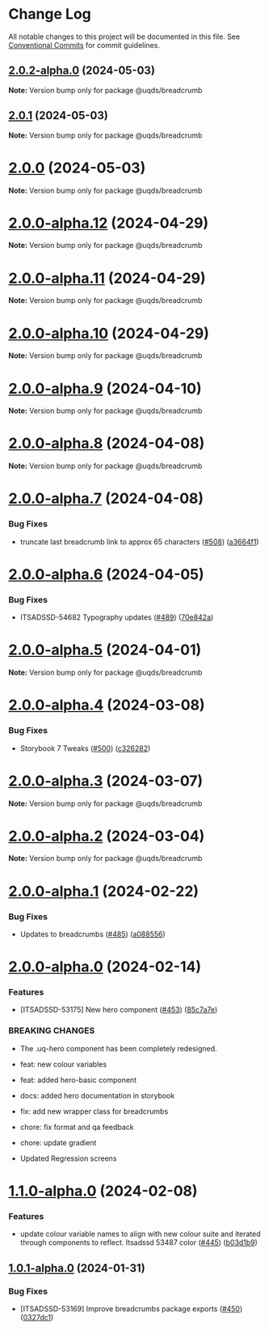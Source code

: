 # Change Log

All notable changes to this project will be documented in this file.
See [Conventional Commits](https://conventionalcommits.org) for commit guidelines.

## [2.0.2-alpha.0](https://github.com/uq-its-ss/design-system/compare/@uqds/breadcrumb@2.0.0-alpha.12...@uqds/breadcrumb@2.0.2-alpha.0) (2024-05-03)

**Note:** Version bump only for package @uqds/breadcrumb

## [2.0.1](https://github.com/uq-its-ss/design-system/compare/@uqds/breadcrumb@2.0.0-alpha.12...@uqds/breadcrumb@2.0.1) (2024-05-03)

**Note:** Version bump only for package @uqds/breadcrumb

# [2.0.0](https://github.com/uq-its-ss/design-system/compare/@uqds/breadcrumb@2.0.0-alpha.12...@uqds/breadcrumb@2.0.0) (2024-05-03)

**Note:** Version bump only for package @uqds/breadcrumb

# [2.0.0-alpha.12](https://github.com/uq-its-ss/design-system/compare/@uqds/breadcrumb@2.0.0-alpha.11...@uqds/breadcrumb@2.0.0-alpha.12) (2024-04-29)

**Note:** Version bump only for package @uqds/breadcrumb

# [2.0.0-alpha.11](https://github.com/uq-its-ss/design-system/compare/@uqds/breadcrumb@2.0.0-alpha.10...@uqds/breadcrumb@2.0.0-alpha.11) (2024-04-29)

**Note:** Version bump only for package @uqds/breadcrumb

# [2.0.0-alpha.10](https://github.com/uq-its-ss/design-system/compare/@uqds/breadcrumb@2.0.0-alpha.9...@uqds/breadcrumb@2.0.0-alpha.10) (2024-04-29)

**Note:** Version bump only for package @uqds/breadcrumb

# [2.0.0-alpha.9](https://github.com/uq-its-ss/design-system/compare/@uqds/breadcrumb@2.0.0-alpha.8...@uqds/breadcrumb@2.0.0-alpha.9) (2024-04-10)

**Note:** Version bump only for package @uqds/breadcrumb

# [2.0.0-alpha.8](https://github.com/uq-its-ss/design-system/compare/@uqds/breadcrumb@2.0.0-alpha.7...@uqds/breadcrumb@2.0.0-alpha.8) (2024-04-08)

**Note:** Version bump only for package @uqds/breadcrumb

# [2.0.0-alpha.7](https://github.com/uq-its-ss/design-system/compare/@uqds/breadcrumb@2.0.0-alpha.6...@uqds/breadcrumb@2.0.0-alpha.7) (2024-04-08)

### Bug Fixes

- truncate last breadcrumb link to approx 65 characters ([#508](https://github.com/uq-its-ss/design-system/issues/508)) ([a3664f1](https://github.com/uq-its-ss/design-system/commit/a3664f119b507dcad6b42904b9f36f54e1a93b24))

# [2.0.0-alpha.6](https://github.com/uq-its-ss/design-system/compare/@uqds/breadcrumb@2.0.0-alpha.5...@uqds/breadcrumb@2.0.0-alpha.6) (2024-04-05)

### Bug Fixes

- ITSADSSD-54682 Typography updates ([#489](https://github.com/uq-its-ss/design-system/issues/489)) ([70e842a](https://github.com/uq-its-ss/design-system/commit/70e842a1552cddc9c63452ae63bae91b380f420b))

# [2.0.0-alpha.5](https://github.com/uq-its-ss/design-system/compare/@uqds/breadcrumb@2.0.0-alpha.4...@uqds/breadcrumb@2.0.0-alpha.5) (2024-04-01)

**Note:** Version bump only for package @uqds/breadcrumb

# [2.0.0-alpha.4](https://github.com/uq-its-ss/design-system/compare/@uqds/breadcrumb@2.0.0-alpha.3...@uqds/breadcrumb@2.0.0-alpha.4) (2024-03-08)

### Bug Fixes

- Storybook 7 Tweaks ([#500](https://github.com/uq-its-ss/design-system/issues/500)) ([c326282](https://github.com/uq-its-ss/design-system/commit/c32628230f63775c1e9212a9f8c272d4a88c520a))

# [2.0.0-alpha.3](https://github.com/uq-its-ss/design-system/compare/@uqds/breadcrumb@2.0.0-alpha.2...@uqds/breadcrumb@2.0.0-alpha.3) (2024-03-07)

**Note:** Version bump only for package @uqds/breadcrumb

# [2.0.0-alpha.2](https://github.com/uq-its-ss/design-system/compare/@uqds/breadcrumb@2.0.0-alpha.1...@uqds/breadcrumb@2.0.0-alpha.2) (2024-03-04)

**Note:** Version bump only for package @uqds/breadcrumb

# [2.0.0-alpha.1](https://github.com/uq-its-ss/design-system/compare/@uqds/breadcrumb@2.0.0-alpha.0...@uqds/breadcrumb@2.0.0-alpha.1) (2024-02-22)

### Bug Fixes

- Updates to breadcrumbs ([#485](https://github.com/uq-its-ss/design-system/issues/485)) ([a088556](https://github.com/uq-its-ss/design-system/commit/a088556ae4e3fa97ac3c58af30c0974e0a009e7f))

# [2.0.0-alpha.0](https://github.com/uq-its-ss/design-system/compare/@uqds/breadcrumb@1.1.0-alpha.0...@uqds/breadcrumb@2.0.0-alpha.0) (2024-02-14)

### Features

- [ITSADSSD-53175] New hero component ([#453](https://github.com/uq-its-ss/design-system/issues/453)) ([85c7a7e](https://github.com/uq-its-ss/design-system/commit/85c7a7ef5edd83dc196ae5546beae6094b6c390f))

### BREAKING CHANGES

- The .uq-hero component has been completely redesigned.

- feat: new colour variables

- feat: added hero-basic component

- docs: added hero documentation in storybook

- fix: add new wrapper class for breadcrumbs

- chore: fix format and qa feedback

- chore: update gradient

- Updated Regression screens

# [1.1.0-alpha.0](https://github.com/uq-its-ss/design-system/compare/@uqds/breadcrumb@1.0.1-alpha.0...@uqds/breadcrumb@1.1.0-alpha.0) (2024-02-08)

### Features

- update colour variable names to align with new colour suite and iterated through components to reflect. Itsadssd 53487 color ([#445](https://github.com/uq-its-ss/design-system/issues/445)) ([b03d1b9](https://github.com/uq-its-ss/design-system/commit/b03d1b9a7944f4552750706b276405b0988abf90))

## [1.0.1-alpha.0](https://github.com/uq-its-ss/design-system/compare/@uqds/breadcrumb@1.0.0...@uqds/breadcrumb@1.0.1-alpha.0) (2024-01-31)

### Bug Fixes

- [ITSADSSD-53169] Improve breadcrumbs package exports ([#450](https://github.com/uq-its-ss/design-system/issues/450)) ([0327dc1](https://github.com/uq-its-ss/design-system/commit/0327dc1136f5ab9c3c15d72fe220c44f4f4d533e))
